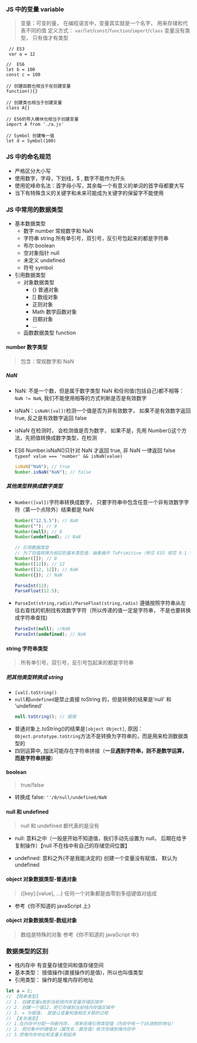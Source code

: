 ### JS 中的变量 variable

> 变量：可变的量， 在编程语言中，变量其实就是一个名字， 用来存储和代表不同的值
> 定义方式： `var`/`let`/`const`/`function`/`import`/`class`
> 变量没有类型， 只有值才有类型

```javacript
 // ES3
 var a = 12

//  ES6
let b = 100
const c = 100

// 创建函数也相当于在创建变量
function(){}

// 创建类也相当于创建变量
class A{}

// ES6的导入模块也相当于创建变量
import A from './a.js'

// Symbol 创建唯一值
let d = Symbol(100)
```

### JS 中的命名规范

- 严格区分大小写
- 使用数字，字母，下划线，$ , 数字不能作为开头
- 使用驼峰命名法：首字母小写，其余每一个有意义的单词的首字母都要大写
- 当下有特殊含义的关键字和未来可能成为关键字的保留字不能使用

### JS 中常用的数据类型

- 基本数据类型
  - 数字 number
    常规数字和 NaN
  - 字符串 string
    所有单引号，双引号，反引号包起来的都是字符串
  - 布尔 boolean
  - 空对象指针 null
  - 未定义 undefined
  - 符号 symbol
- 引用数据类型
  - 对象数据类型
    - {} 普通对象
    - [] 数组对象
    - 正则对象
    - Math 数学函数对象
    - 日期对象
    - ...
  - 函数数据类型 function

#### number 数字类型

> 包含：常规数字和 NaN

##### NaN

- NaN: 不是一个数，但是属于数字类型
  NaN 和任何值(包括自己)都不相等： `NaN != NaN`, 我们不能使用相等的方式判断是否是有效数字

- isNaN：`isNaN([val])`检测一个值是否为非有效数字， 如果不是有效数字返回 true, 反之是有效数字返回 false
- isNaN 在检测时， 会检测值是否为数字， 如果不是，先用 Number()这个方法，先把值转换成数字类型，在检测
- ES6 Number.isNaN()只针对 NaN 才返回 true, 非 NaN 一律返回 false `typeof value === 'number' && isNaN(value)`
  ```javascript
  isNaN("NaN"); // true
  Number.isNaN("NaN"); // false
  ```

##### 其他类型转换成数字类型

- `Number([val])`字符串转换成数字， 只要字符串中包含任意一个非有效数字字符（第一个点除外）结果都是 NaN

  ```javascript
  Number("12.5.5"); // NaN
  Number(""); // 0
  Number(null); // 0
  Number(undefined); // NaN

  // 引用数据类型
  // 为了将值转换为相应的基本类型值，抽象操作 ToPrimitive（参见 ES5 规范 9.1 节）会首先（通过内部操作 DefaultValue，参见 ES5 规范 8.12.8 节）检查该值是否有 valueOf() 方法。如果有并且返回基本类型值，就用该值进行强制类型转换。如果没有就使用 toString()的返回值（如果存在）来进行强制类型转换。
  Number([]); // 0
  Number([12]); // 12
  Number([12, 12]); // NaN
  Number({}); // NaN

  ParseInt(12);
  ParseFloat(12.5);
  ```

- `ParseInt(string,radix)/ParseFloat(string,radix)` 遵循按照字符串从左往右查找的机制找有效数字字符（所以传递的值一定是字符串， 不是也要转换成字符串查找)
  ```javascript
  ParseInt(null); //NaN
  ParseInt(undefined); // NaN
  ```

#### string 字符串类型

> 所有单引号，双引号，反引号包起来的都是字符串

##### 把其他类型转换成 string

- `[val].toString()`
- `null`和`undefined`是禁止直接 toString 的，但是转换的结果是'null' 和 'undefined'
  ```javascript
  null.toString(); // 报错
  ```
- 普通对象上.toString()的结果是`[object Object]`, 原因： `Object.prototype.toString`方法不是转换为字符串的，而是用来检测数据类型的
- 四则运算中, 加法可能存在字符串拼接（**一旦遇到字符串，则不是数学运算，而是字符串拼接**）

#### boolean

> true/false

- 转换成 false: `''/0/null/undefined/NaN`

#### null 和 undefined

> null 和 undefined 都代表的是没有

- null: 意料之中（一般是开始不知道值，我们手动先设置为 null， 后期在给予复制操作）【null 不在栈中有自己的存储空间位置】

- undefined: 意料之外(不是我能决定的) 创建一个变量没有赋值， 默认为 undefined

#### object 对象数据类型-普通对象

> {[key]:[value], ...} 任何一个对象都是由零到多组键值对组成

- 参考《你不知道的 javaScript 上》

#### object 对象数据类型-数组对象

> 数组是特殊的对象
> 参考《你不知道的 javaScript 中》

### 数据类型的区别

- 栈内存中 有变量存储空间和值存储空间
- 基本类型： 按值操作(直接操作的是值)，所以也叫值类型
- 引用类型： 操作的是堆内存的地址

```javascript
let a = 2;
// 【简单类型】
// 1. 创建变量a放到当前栈内存变量存储区域中
// 2. 创建一个值12，把它存储到当前栈内存值区域中
// 3. = 为赋值， 就是让变量和值相互关联的过程
// 【复杂类型】
// 1.在内存中分配一块新内存， 用来存储引用类型值（内存中有一个16进制的地址）
// 2. 把对象中的键值对（属性名：属性值）依次存储到堆内存中
// 3.把堆内存地址和变量关联起来
```
